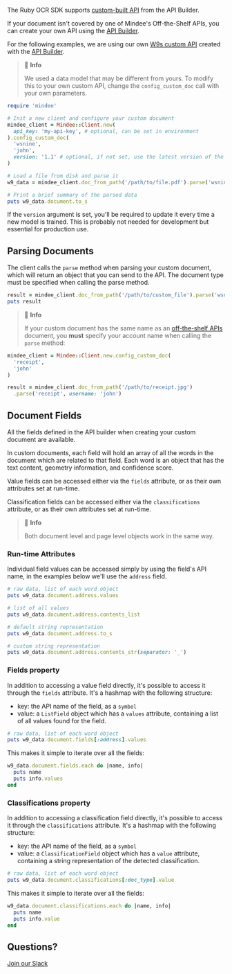 The Ruby  OCR SDK supports [custom-built API](https://developers.mindee.com/docs/build-your-first-document-parsing-api)
from the API Builder.

If your document isn't covered by one of Mindee's Off-the-Shelf APIs, you can create your own API using the
[API Builder](https://developers.mindee.com/docs/overview).

For the following examples, we are using our own [W9s custom API](https://developers.mindee.com/docs/w9-forms-ocr)
created with the [API Builder](https://developers.mindee.com/docs/overview).

> 📘 **Info**
>
> We used a data model that may be different from yours. To modify this to your own custom API,
> change the `config_custom_doc` call with your own parameters.

```ruby
require 'mindee'

# Init a new client and configure your custom document
mindee_client = Mindee::Client.new(
  api_key: 'my-api-key', # optional, can be set in environment
).config_custom_doc(
  'wsnine',
  'john',
  version: '1.1' # optional, if not set, use the latest version of the model
)

# Load a file from disk and parse it
w9_data = mindee_client.doc_from_path('/path/to/file.pdf').parse('wsnine')

# Print a brief summary of the parsed data
puts w9_data.document.to_s
```

If the `version` argument is set, you'll be required to update it every time a new model is trained.
This is probably not needed for development but essential for production use.

## Parsing Documents
The client calls the `parse` method when parsing your custom document, which will return an object that you can send to the API.
The document type must be specified when calling the parse method.

```ruby
result = mindee_client.doc_from_path('/path/to/custom_file').parse('wsnine')
puts result
```

> 📘 **Info**
>
> If your custom document has the same name as an [off-the-shelf APIs](https://developers.mindee.com/docs/what-is-off-the-shelf-api) document,
> you **must** specify your account name when calling the `parse` method:

```ruby
mindee_client = Mindee::Client.new.config_custom_doc(
  'receipt',
  'john'
)

result = mindee_client.doc_from_path('/path/to/receipt.jpg')
  .parse('receipt', username: 'john')
```

## Document Fields
All the fields defined in the API builder when creating your custom document are available.

In custom documents, each field will hold an array of all the words in the document which are related to that field.
Each word is an object that has the text content, geometry information, and confidence score.

Value fields can be accessed either via the `fields` attribute, or as their own attributes set at run-time.

Classification fields can be accessed either via the `classifications` attribute, or as their own attributes set at run-time.

> 📘 **Info**
>
> Both document level and page level objects work in the same way.

### Run-time Attributes
Individual field values can be accessed simply by using the field's API name, in the examples below we'll use the `address` field.

```ruby
# raw data, list of each word object
puts w9_data.document.address.values

# list of all values
puts w9_data.document.address.contents_list

# default string representation
puts w9_data.document.address.to_s

# custom string representation
puts w9_data.document.address.contents_str(separator: '_')
```

### Fields property
In addition to accessing a value field directly, it's possible to access it through the `fields` attribute.
It's a hashmap with the following structure:
* key: the API name of the field, as a `symbol`
* value: a `ListField` object which has a `values` attribute, containing a list of all values found for the field.

```ruby
# raw data, list of each word object
puts w9_data.document.fields[:address].values
```

This makes it simple to iterate over all the fields:
```ruby
w9_data.document.fields.each do |name, info|
  puts name
  puts info.values
end
```

### Classifications property
In addition to accessing a classification field directly, it's possible to access it through the `classifications` attribute.
It's a hashmap with the following structure:
* key: the API name of the field, as a `symbol`
* value: a `ClassificationField` object which has a `value` attribute, containing a string representation of the detected classification.

```ruby
# raw data, list of each word object
puts w9_data.document.classifications[:doc_type].value
```

This makes it simple to iterate over all the fields:
```ruby
w9_data.document.classifications.each do |name, info|
  puts name
  puts info.value
end
```

## Questions?
[Join our Slack](https://join.slack.com/t/mindee-community/shared_invite/zt-1jv6nawjq-FDgFcF2T5CmMmRpl9LLptw)

